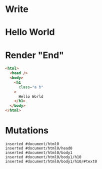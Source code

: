 # Write
  <h1 class="a b">Hello World</h1>


# Render "End"
```html
<html>
  <head />
  <body>
    <h1
      class="a b"
    >
      Hello World
    </h1>
  </body>
</html>
```

# Mutations
```
inserted #document/html0
inserted #document/html0/head0
inserted #document/html0/body1
inserted #document/html0/body1/h10
inserted #document/html0/body1/h10/#text0
```